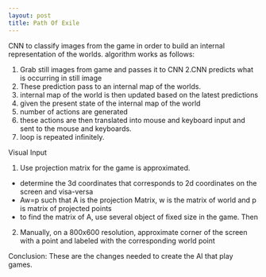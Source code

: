 ```yaml
---
layout: post
title: Path Of Exile
---
```


CNN to classify images from the game in order to build an internal representation
of the worlds.  algorithm works as follows:
1. Grab still images from game and passes it to CNN
2.CNN predicts what is occurring in still image
3. These prediction pass to an internal map of the worlds. 
4. internal map of the world is then updated based on the latest predictions
5. given the present state of the internal map of the world
6. number of actions are generated
7. these actions are then translated into mouse and keyboard input and sent to the mouse and keyboards.
8. loop is repeated infinitely.

Visual Input
 1. Use projection matrix for the game is approximated.
   * determine the 3d coordinates that corresponds to 2d coordinates on the screen and visa-versa
   * Aw=p such that A is the projection Matrix, w is the matrix of world and p is matrix of projected points
   * to find the matrix of A, use several object of fixed size in the game. Then
 2. Manually, on a 800x600 resolution, approximate corner of the screen with a point and labeled with the corresponding world point
 
Conclusion: 
  These are the changes needed to create the AI that play games.